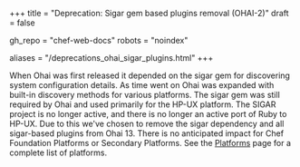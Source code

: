 +++
title = "Deprecation: Sigar gem based plugins removal (OHAI-2)"
draft = false

gh_repo = "chef-web-docs"
robots = "noindex"

aliases = "/deprecations_ohai_sigar_plugins.html"
+++

When Ohai was first released it depended on the sigar gem for
discovering system configuration details. As time went on Ohai was
expanded with built-in discovery methods for various platforms. The
sigar gem was still required by Ohai and used primarily for the HP-UX
platform. The SIGAR project is no longer active, and there is no longer
an active port of Ruby to HP-UX. Due to this we've chosen to remove the
sigar dependency and all sigar-based plugins from Ohai 13. There is no
anticipated impact for Chef Foundation Platforms or Secondary Platforms.
See the [Platforms](/platforms/) page for a complete list of
platforms.
